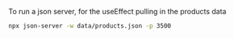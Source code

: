 To run a json server, for the useEffect pulling in the products data
```bash
npx json-server -w data/products.json -p 3500
```